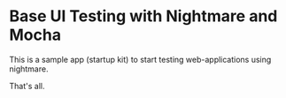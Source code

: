 # Base UI Testing with Nightmare and Mocha

This is a sample app (startup kit) to start testing web-applications using nightmare.

That's all.